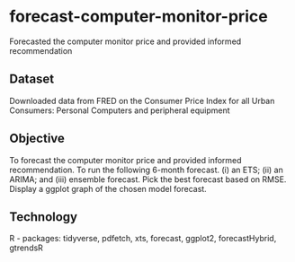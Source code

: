 # forecast-computer-monitor-price
Forecasted the computer monitor price and provided informed recommendation

## Dataset
Downloaded data from FRED on the Consumer Price Index for all Urban Consumers: Personal
Computers and peripheral equipment

## Objective
To forecast the computer monitor price and provided informed recommendation. To run the following 6-month forecast. (i) an ETS; (ii) an ARIMA; and (iii) ensemble forecast. Pick the best forecast based on RMSE. Display a ggplot graph of the
chosen model forecast.

## Technology 
R - packages: tidyverse, pdfetch, xts, forecast, ggplot2, forecastHybrid, gtrendsR
